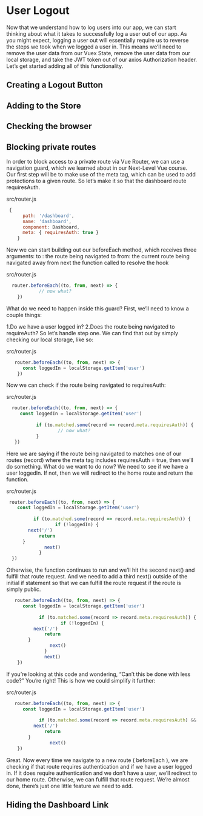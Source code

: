 # User Logout

Now that we understand how to log users into our app, we can start thinking about what it takes to successfully log a user out of our app. As you might expect, logging a user out will essentially require us to reverse the steps we took when we logged a user in. This means we’ll need to remove the user data from our Vuex State, remove the user data from our local storage, and take the JWT token out of our axios Authorization header. Let’s get started adding all of this functionality.

## Creating a Logout Button

## Adding to the Store

## Checking the browser

## Blocking private routes

In order to block access to a private route via Vue Router, we can use a navigation guard, which we learned about in our Next-Level Vue course. Our first step will be to make use of the meta tag, which can be used to add protections to a given route. So let’s make it so that the dashboard route requiresAuth.

src/router.js

```js
 {
      path: '/dashboard',
      name: 'dashboard',
      component: Dashboard,
      meta: { requiresAuth: true }
    }
```

Now we can start building out our beforeEach method, which receives three arguments: to : the route being navigated to from: the current route being navigated away from next the function called to resolve the hook

src/router.js

```js
  router.beforeEach((to, from, next) => {
            // now what?
    })
```

What do we need to happen inside this guard? First, we’ll need to know a couple things:

1.Do we have a user logged in?
2.Does the route being navigated to requireAuth?
So let’s handle step one. We can find that out by simply checking our local storage, like so:

src/router.js

```js
   router.beforeEach((to, from, next) => {
      const loggedIn = localStorage.getItem('user')
    })
```

Now we can check if the route being navigated to requiresAuth:

 src/router.js

 ```js
   router.beforeEach((to, from, next) => {
      const loggedIn = localStorage.getItem('user')
    
            if (to.matched.some(record => record.meta.requiresAuth)) {
                    // now what?
            }
    })
```

Here we are saying if the route being navigated to matches one of our routes (record) where the meta tag includes requiresAuth = true, then we’ll do something. What do we want to do now? We need to see if we have a user loggedIn. If not, then we will redirect to the home route and return the function.

 src/router.js

  ```js
   router.beforeEach((to, from, next) => {
      const loggedIn = localStorage.getItem('user')
    
            if (to.matched.some(record => record.meta.requiresAuth)) {
                    if (!loggedIn) {
          next('/')
              return
        }
                next()
              }
    })
```

Otherwise, the function continues to run and we’ll hit the second next() and fulfill that route request. And we need to add a third next() outside of the initial if statement so that we can fulfill the route request if the route is simply public.

```js
   router.beforeEach((to, from, next) => {
      const loggedIn = localStorage.getItem('user')
    
            if (to.matched.some(record => record.meta.requiresAuth)) {
                    if (!loggedIn) {
          next('/')
              return
        }
                next()
              }
              next()
    })
```

If you’re looking at this code and wondering, “Can’t this be done with less code?” You’re right! This is how we could simplify it further:

src/router.js

```js
   router.beforeEach((to, from, next) => {
      const loggedIn = localStorage.getItem('user')
    
            if (to.matched.some(record => record.meta.requiresAuth) && !loggedIn) {
          next('/')
              return
        }
                next()
    })
```
Great. Now every time we navigate to a new route ( beforeEach ), we are checking if that route requires authentication and if we have a user logged in. If it does require authentication and we don’t have a user, we’ll redirect to our home route. Otherwise, we can fulfill that route request. We’re almost done, there’s just one little feature we need to add.
## Hiding the Dashboard Link
